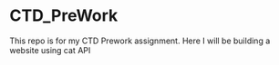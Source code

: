 # CTD_PreWork
This repo is for my CTD Prework assignment. Here I will be building a website using cat API
